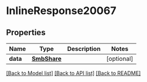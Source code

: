 # InlineResponse20067

## Properties
Name | Type | Description | Notes
------------ | ------------- | ------------- | -------------
**data** | [**SmbShare**](SmbShare.md) |  | [optional] 

[[Back to Model list]](../README.md#documentation-for-models) [[Back to API list]](../README.md#documentation-for-api-endpoints) [[Back to README]](../README.md)


